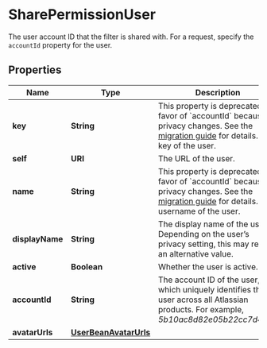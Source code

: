 

# SharePermissionUser

The user account ID that the filter is shared with. For a request, specify the `accountId` property for the user.

## Properties

| Name | Type | Description | Notes |
|------------ | ------------- | ------------- | -------------|
|**key** | **String** | This property is deprecated in favor of &#x60;accountId&#x60; because of privacy changes. See the [migration guide](https://developer.atlassian.com/cloud/jira/platform/deprecation-notice-user-privacy-api-migration-guide/) for details.   The key of the user. |  [optional] |
|**self** | **URI** | The URL of the user. |  [optional] |
|**name** | **String** | This property is deprecated in favor of &#x60;accountId&#x60; because of privacy changes. See the [migration guide](https://developer.atlassian.com/cloud/jira/platform/deprecation-notice-user-privacy-api-migration-guide/) for details.   The username of the user. |  [optional] |
|**displayName** | **String** | The display name of the user. Depending on the user’s privacy setting, this may return an alternative value. |  [optional] |
|**active** | **Boolean** | Whether the user is active. |  [optional] |
|**accountId** | **String** | The account ID of the user, which uniquely identifies the user across all Atlassian products. For example, *5b10ac8d82e05b22cc7d4ef5*. |  [optional] |
|**avatarUrls** | [**UserBeanAvatarUrls**](UserBeanAvatarUrls.md) |  |  [optional] |



